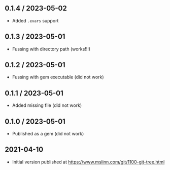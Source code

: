 ## 0.1.4 / 2023-05-02
  * Added `.evars` support

## 0.1.3 / 2023-05-01
  * Fussing with directory path (works!!!)

## 0.1.2 / 2023-05-01
  * Fussing with gem executable (did not work)

## 0.1.1 / 2023-05-01
  * Added missing file (did not work)

## 0.1.0 / 2023-05-01
  * Published as a gem (did not work)

## 2021-04-10
  * Initial version published at https://www.mslinn.com/git/1100-git-tree.html
